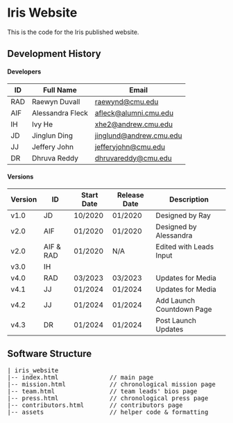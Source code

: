 # Iris Website

This is the code for the Iris published website.

## Development History

#### Developers

| ID | Full Name | Email |
| --- | --- | --- |
| RAD | Raewyn Duvall | raewynd@cmu.edu |
| AIF | Alessandra Fleck | afleck@alumni.cmu.edu |
| IH | Ivy He | xhe2@andrew.cmu.edu |
| JD | Jinglun Ding | jinglund@andrew.cmu.edu |
| JJ | Jeffery John | jefferyjohn@cmu.edu |
| DR | Dhruva Reddy | dhruvareddy@cmu.edu |


#### Versions

| Version | ID | Start Date | Release Date | Description |
| --- | --- | --- | --- | --- |
| v1.0 | JD | 10/2020 | 01/2020 | Designed by Ray |
| v2.0 | AIF | 01/2020 | 01/2020 | Designed by Alessandra |
| v2.0 | AIF & RAD | 01/2020 | N/A | Edited with Leads Input |
| v3.0 | IH |  |  |  |
| v4.0 | RAD | 03/2023 | 03/2023 | Updates for Media |
| v4.1 | JJ | 01/2024 | 01/2024 | Updates for Media |
| v4.2 | JJ | 01/2024 | 01/2024 | Add Launch Countdown Page |
| v4.3 | DR | 01/2024 | 01/2024 | Post Launch Updates |

## Software Structure

<pre>
| iris_website
|-- index.html             	// main page
|-- mission.html           	// chronological mission page
|-- team.html              	// team leads' bios page
|-- press.html             	// chronological press page
|-- contributors.html		// contributors page
|-- assets                 	// helper code & formatting
</pre>


